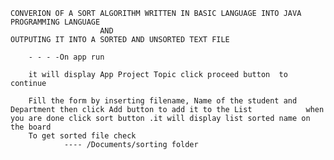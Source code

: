 
    CONVERION OF A SORT ALGORITHM WRITTEN IN BASIC LANGUAGE INTO JAVA PROGRAMMING LANGUAGE
                        AND
    OUTPUTING IT INTO A SORTED AND UNSORTED TEXT FILE

        - - - -On app run

        it will display App Project Topic click proceed button  to continue
        
        Fill the form by inserting filename, Name of the student and Department then click Add button to add it to the List            when you are done click sort button .it will display list sorted name on the board
        To get sorted file check 
                ---- /Documents/sorting folder
        
